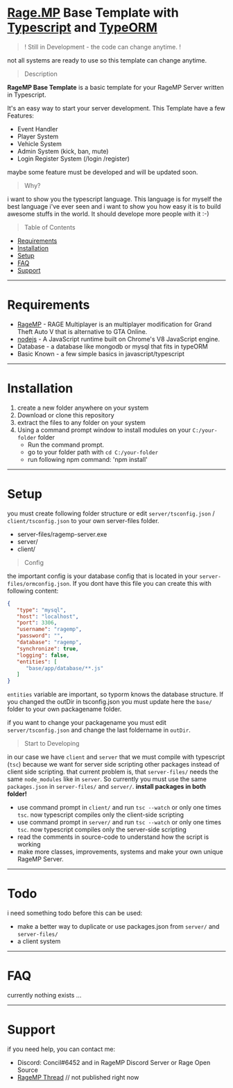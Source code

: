 # [Rage.MP](https://www.rage.mp) Base Template with [Typescript](https://www.typescriptlang.org/) and [TypeORM](https://typeorm.io/)

> ! Still in Development - the code can change anytime. !

not all systems are ready to use so this template can change anytime.

> Description

**RageMP Base Template** is a basic template for your RageMP Server written in Typescript.

It's an easy way to start your server development. This Template have a few Features:

- Event Handler
- Player System
- Vehicle System 
- Admin System (kick, ban, mute)
- Login Register System (/login /register)

maybe some feature must be developed and will be updated soon.

> Why?

i want to show you the typescript language. 
This language is for myself the best language i've ever seen and i want to show you how easy it is to 
build awesome stuffs in the world. It should develope more people with it :-)

> Table of Contents

- [Requirements](#requirements)
- [Installation](#installation)
- [Setup](#setup)
- [FAQ](#faq)
- [Support](#support)

---

# Requirements
- [RageMP](http://rage.mp) - RAGE Multiplayer is an multiplayer modification for Grand Theft Auto V that is alternative to GTA Online.
- [nodejs](https://nodejs.org/) - A JavaScript runtime built on Chrome's V8 JavaScript engine.
- Database - a database like mongodb or mysql that fits in typeORM
- Basic Known - a few simple basics in javascript/typescript

---

# Installation
1. create a new folder anywhere on your system
1. Download or clone this repository
2. extract the files to any folder on your system
3. Using a command prompt window to install modules on your `C:/your-folder` folder
    - Run the command prompt.
    - go to your folder path with `cd C:/your-folder`
    - run following npm command: 'npm install'

---

# Setup

you must create following folder structure or edit `server/tsconfig.json` / `client/tsconfig.json` to your own server-files folder.
- server-files/ragemp-server.exe
- server/
- client/

> Config

the important config is your database config that is located in your `server-files/ormconfig.json`. If you dont have this file you can create this with following content:

```json
{
   "type": "mysql",
   "host": "localhost",
   "port": 3306,
   "username": "ragemp",
   "password": "",
   "database": "ragemp",
   "synchronize": true,
   "logging": false,
   "entities": [
      "base/app/database/**.js"
   ]
}
```
`entities` variable are important, so typorm knows the database structure. If you changed the outDir in tsconfig.json you must update here the `base/` folder to your own packagename folder.

if you want to change your packagename you must edit `server/tsconfig.json` and change the last foldername in `outDir`.

> Start to Developing

in our case we have `client` and `server` that we must compile with typescript (`tsc`) because we want for server side scripting other packages instead of client side scripting.
that current problem is, that `server-files/` needs the same `node_modules` like in `server`. So currently you must use the same `packages.json` in `server-files/` and `server/`. **install packages in both folder!**

- use command prompt in `client/` and run `tsc --watch` or only one times `tsc`. now typescript compiles only the client-side scripting
- use command prompt in `server/` and run `tsc --watch` or only one times `tsc`. now typescript compiles only the server-side scripting
- read the comments in source-code to understand how the script is working
- make more classes, improvements, systems and make your own unique RageMP Server.



---
# Todo

i need something todo before this can be used:

- make a better way to duplicate or use packages.json from `server/` and `server-files/`
- a client system
---

# FAQ

currently nothing exists ...

---

# Support

if you need help, you can contact me:
- Discord: Concil#6452 and in RageMP Discord Server or Rage Open Source 
- [RageMP Thread]() // not published right now